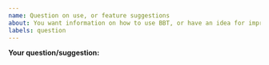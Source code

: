 ```yaml
---
name: Question on use, or feature suggestions
about: You want information on how to use BBT, or have an idea for improvement
labels: question
---
```


<!--
*Please verify **all** of the below before submitting*:

1. in the Zotero addons screen you can see that you have the latest release of BBT (https://github.com/retorquere/zotero-better-bibtex/releases/latest) and Zotero installed
2. you are posting a single question
3. you have included a descriptive subject of the problem
4. you are available for follow-up questions and testing

-->

**Your question/suggestion:**

